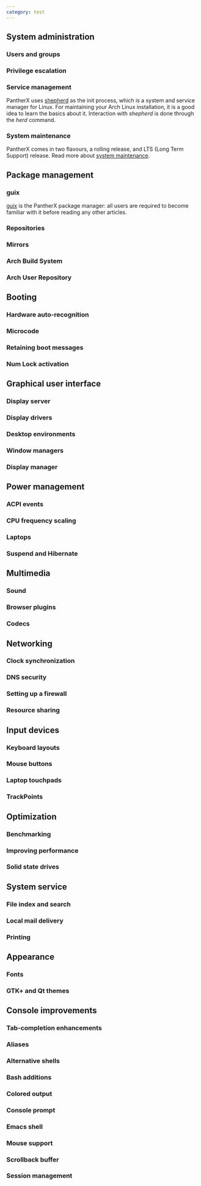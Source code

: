 ```yaml
---
category: test
---
```


## System administration

### Users and groups

### Privilege escalation

### Service management

PantherX uses [shepherd](/Shepherd) as the init process, which is a system and service manager for Linux. For maintaining your Arch Linux installation, it is a good idea to learn the basics about it. Interaction with _shepherd_ is done through the _herd_ command.

### System maintenance

PantherX comes in two flavours, a rolling release, and LTS (Long Term Support) release. Read more about [system maintenance](System-maintenance).

## Package management

### guix

[guix](/guix) is the PantherX package manager: all users are required to become familiar with it before reading any other articles.

### Repositories

### Mirrors

### Arch Build System

### Arch User Repository

## Booting

### Hardware auto-recognition

### Microcode

### Retaining boot messages

### Num Lock activation

## Graphical user interface

### Display server

### Display drivers

### Desktop environments

### Window managers

### Display manager

## Power management

### ACPI events

### CPU frequency scaling

### Laptops

### Suspend and Hibernate

## Multimedia

### Sound

### Browser plugins

### Codecs

## Networking

### Clock synchronization

### DNS security

### Setting up a firewall

### Resource sharing

## Input devices

### Keyboard layouts

### Mouse buttons

### Laptop touchpads

### TrackPoints

## Optimization

### Benchmarking

### Improving performance

### Solid state drives

## System service

### File index and search

### Local mail delivery

### Printing

## Appearance

### Fonts

### GTK+ and Qt themes

## Console improvements

### Tab-completion enhancements

### Aliases

### Alternative shells

### Bash additions

### Colored output

### Console prompt

### Emacs shell

### Mouse support

### Scrollback buffer

### Session management
